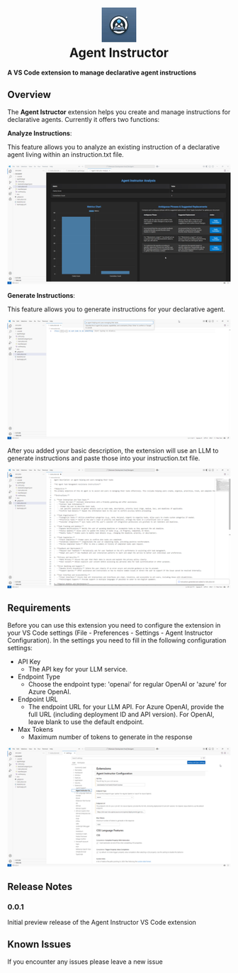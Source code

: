 <h1 align="center">
  <a href="(https://github.com/stephanbisser/agent-instructor">
    <img alt="Agent Instructor" src="./assets/Agent Instructor.jpeg" height="78">
  </a>
  <br>Agent Instructor<br>
</h1>

 **A VS Code extension to manage declarative agent instructions**

## Overview

The **Agent Istructor** extension helps you create and manage instructions for declarative agents. 
Currently it offers two functions:

**Analyze Instructions**:

This feature allows you to analyze an existing instruction of a declarative agent living within an instruction.txt file.

![Analyze Instructions](<assets/Agent Instructor Analysis.png>)

**Generate Instructions**:

This feature allows you to generate instructions for your declarative agent.

![Generate Instructions](<assets/Agent Instructor Generation 1.png>)

After you added your basic description, the extension will use an LLM to generate instructions and paste those into your instruction.txt file.

![Generate Instructions](<assets/Agent Instructor Generation 2.png>)

## Requirements

Before you can use this extension you need to configure the extension in your VS Code settings (File - Preferences - Settings - Agent Instructor Configuration). In the settings you need to fill in the following configuration settings:

- API Key
  - The API key for your LLM service.
- Endpoint Type
  - Choose the endpoint type: 'openai' for regular OpenAI or 'azure' for Azure OpenAI.
- Endpoint URL
  - The endpoint URL for your LLM API. For Azure OpenAI, provide the full URL (including deployment ID and API version). For OpenAI, leave blank to use the default endpoint.
- Max Tokens
  - Maximum number of tokens to generate in the response

![Settings](<assets/Agent Instructor Settings.png>)

## Release Notes

### 0.0.1

Initial preview release of the Agent Instructor VS Code extension

## Known Issues

If you encounter any issues please leave a new issue